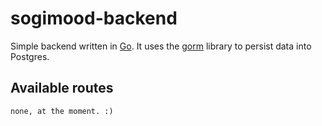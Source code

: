 # sogimood-backend

Simple backend written in [Go](https://golang.org/). It uses the [gorm](https://github.com/jinzhu/gorm) library to persist data into Postgres.

## Available routes

```
none, at the moment. :)
```
